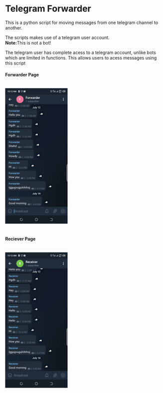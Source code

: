 <h1>Telegram Forwarder</h1>
<p>This is a python script for moving messages from one telegram channel to another.</p>
<p>The scripts makes use of a telegram user account.<br><b>Note:</b>This is not a bot!</p>
<p>The telegram user has complete acess to a telegram account, unlike bots which are limited in functions. This allows users to acess messages using this script</p>

<h4>Forwarder Page</h4><br>
<img src="_screenshots/forwarder.png" width="200"><br><br>
<h4>Reciever Page</h4><br>
<img src="_screenshots/reciever.png" width="200"><br>